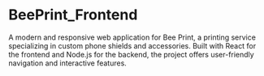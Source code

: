 # BeePrint_Frontend
A modern and responsive web application for Bee Print, a printing service specializing in custom phone shields and accessories. Built with React for the frontend and Node.js for the backend, the project offers user-friendly navigation and interactive features.
